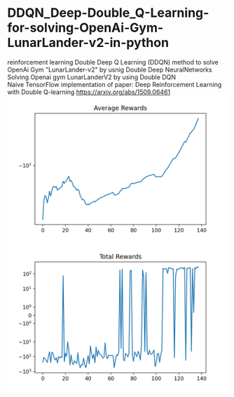 # DDQN_Deep-Double_Q-Learning-for-solving-OpenAi-Gym-LunarLander-v2-in-python
reinforcement learning Double Deep Q Learning (DDQN) method to solve OpenAi Gym "LunarLander-v2" by usnig Double Deep NeuralNetworks
Solving Openai gym LunarLanderV2 by using Double DQN  
Naive TensorFlow implementation of paper:  Deep Reinforcement Learning with Double Q-learning
https://arxiv.org/abs/1509.06461
![Average Rewards](https://github.com/MohammadAsadolahi/DDQN_Deep-Double_Q-Learning-for-solving-OpenAi-Gym-LunarLander-v2-in-python/blob/main/LunarLanderV2_DoubleDQN_Average%20Rewards.png)
![Total Rewards](https://github.com/MohammadAsadolahi/DDQN_Deep-Double_Q-Learning-for-solving-OpenAi-Gym-LunarLander-v2-in-python/blob/main/LunarLanderV2_DoubleDQN_Total%20Rewards.png)
